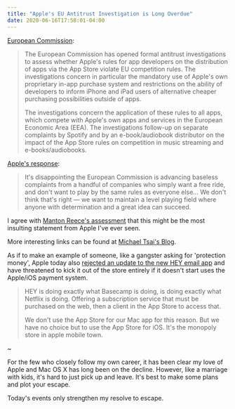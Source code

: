 ```yaml
---
title: "Apple's EU Antitrust Investigation is Long Overdue"
date: 2020-06-16T17:58:01-04:00
---
```


[European Commission](https://ec.europa.eu/commission/presscorner/detail/en/ip_20_1073):

> The European Commission has opened formal antitrust investigations to assess whether Apple's rules for app developers on the distribution of apps via the App Store violate EU competition rules. The investigations concern in particular the mandatory use of Apple's own proprietary in-app purchase system and restrictions on the ability of developers to inform iPhone and iPad users of alternative cheaper purchasing possibilities outside of apps.
>
> The investigations concern the application of these rules to all apps, which compete with Apple's own apps and services in the European Economic Area (EEA). The investigations follow-up on separate complaints by Spotify and by an e-book/audiobook distributor on the impact of the App Store rules on competition in music streaming and e-books/audiobooks.

[Apple's response](https://www.theverge.com/2020/6/16/21292651/apple-eu-antitrust-investigation-app-store-apple-pay):

> It's disappointing the European Commission is advancing baseless complaints from a handful of companies who simply want a free ride, and don't want to play by the same rules as everyone else… We don't think that's right — we want to maintain a level playing field where anyone with determination and a great idea can succeed.

I agree with [Manton Reece's assessment](https://www.manton.org/2020/06/16/apples-statement-about.html) that this might be the most insulting statement from Apple I've ever seen.

More interesting links can be found at [Michael Tsai's Blog](https://mjtsai.com/blog/2020/06/16/european-app-store-antitrust-investigation/).

As if to make an example of someone, like a gangster asking for 'protection money', Apple today also [rejected an update to the new HEY email app](https://mjtsai.com/blog/2020/06/16/hey-rejected-from-the-app-store/) and have threatened to kick it out of the store entirely if it doesn't start uses the Apple/iOS payment system.

> HEY is doing exactly what Basecamp is doing, is doing exactly what Netflix is doing. Offering a subscription service that must be purchased on the web, then a client in the App Store to access that.
>
> We don't use the App Store for our Mac app for this reason. But we have no choice but to use the App Store for iOS. It's the monopoly store in apple mobile town.

~

For the few who closely follow my own career, it has been clear my love of Apple and Mac OS X has long been on the decline. However, like a marriage with kids, it's hard to just pick up and leave. It's best to make some plans and plot your escape.

Today's events only strengthen my resolve to escape.
